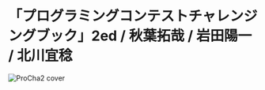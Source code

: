 # 「プログラミングコンテストチャレンジングブック」2ed / 秋葉拓哉 / 岩田陽一 / 北川宜稔

![ProCha2 cover][ProCha2]

[ProCha2]:https://book.mynavi.jp/support/pc/pcontest/images/book.jpg
